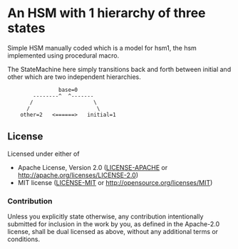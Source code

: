 # An HSM with 1 hierarchy of three states

Simple HSM manually coded which is a model for hsm1,
the hsm implemented using procedural macro.

The StateMachine here simply transitions back and forth
between initial and other which are two independent
hierarchies.

```
                base=0
        --------^  ^-------
       /                   \
      /                     \
    other=2   <======>   initial=1
```

## License

Licensed under either of

- Apache License, Version 2.0 ([LICENSE-APACHE](LICENSE-APACHE) or http://apache.org/licenses/LICENSE-2.0)
- MIT license ([LICENSE-MIT](LICENSE-MIT) or http://opensource.org/licenses/MIT)

### Contribution

Unless you explicitly state otherwise, any contribution intentionally submitted
for inclusion in the work by you, as defined in the Apache-2.0 license, shall
be dual licensed as above, without any additional terms or conditions.

